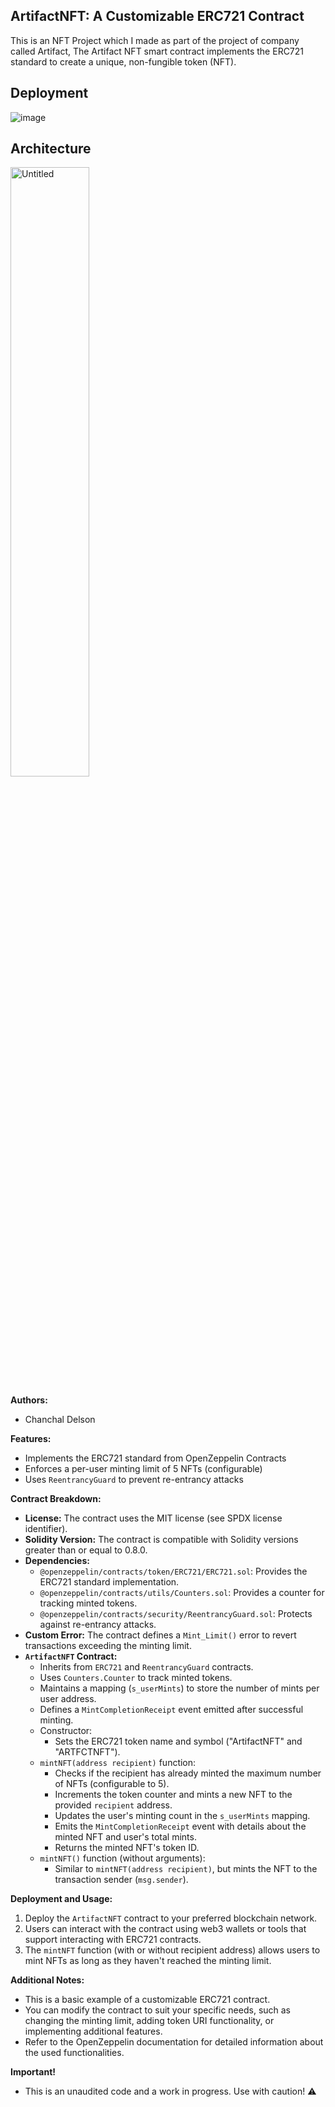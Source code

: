 ## ArtifactNFT: A Customizable ERC721 Contract 

This is an NFT Project which I made as part of the project of company called Artifact, The Artifact NFT smart contract implements the ERC721 standard to create a unique, non-fungible token (NFT). 

## Deployment 

![image](https://github.com/ChanX21/Artifact-NFT-Project/assets/47290661/75508744-7324-4e49-a8f2-524504e6cad8)


## Architecture 

<a href="https://imgbb.com/"><img src="https://i.ibb.co/ZMMbbnz/Untitled.png" alt="Untitled" border="0" width="50%"></a>

**Authors:**

* Chanchal Delson

**Features:**

* Implements the ERC721 standard from OpenZeppelin Contracts
* Enforces a per-user minting limit of 5 NFTs (configurable)
* Uses `ReentrancyGuard` to prevent re-entrancy attacks

**Contract Breakdown:**

* **License:** The contract uses the MIT license (see SPDX license identifier).
* **Solidity Version:** The contract is compatible with Solidity versions greater than or equal to 0.8.0.
* **Dependencies:**
    * `@openzeppelin/contracts/token/ERC721/ERC721.sol`: Provides the ERC721 standard implementation.
    * `@openzeppelin/contracts/utils/Counters.sol`: Provides a counter for tracking minted tokens.
    * `@openzeppelin/contracts/security/ReentrancyGuard.sol`: Protects against re-entrancy attacks.
* **Custom Error:** The contract defines a `Mint_Limit()` error to revert transactions exceeding the minting limit.
* **`ArtifactNFT` Contract:**
    * Inherits from `ERC721` and `ReentrancyGuard` contracts.
    * Uses `Counters.Counter` to track minted tokens.
    * Maintains a mapping (`s_userMints`) to store the number of mints per user address.
    * Defines a `MintCompletionReceipt` event emitted after successful minting.
    * Constructor:
        * Sets the ERC721 token name and symbol ("ArtifactNFT" and "ARTFCTNFT").
    * `mintNFT(address recipient)` function:
        * Checks if the recipient has already minted the maximum number of NFTs (configurable to 5).
        * Increments the token counter and mints a new NFT to the provided `recipient` address.
        * Updates the user's minting count in the `s_userMints` mapping.
        * Emits the `MintCompletionReceipt` event with details about the minted NFT and user's total mints.
        * Returns the minted NFT's token ID.
    * `mintNFT()` function (without arguments):
        * Similar to `mintNFT(address recipient)`, but mints the NFT to the transaction sender (`msg.sender`).

**Deployment and Usage:**

1. Deploy the `ArtifactNFT` contract to your preferred blockchain network.
2. Users can interact with the contract using web3 wallets or tools that support interacting with ERC721 contracts.
3. The `mintNFT` function (with or without recipient address) allows users to mint NFTs as long as they haven't reached the minting limit.

**Additional Notes:**

* This is a basic example of a customizable ERC721 contract. 
* You can modify the contract to suit your specific needs, such as changing the minting limit, adding token URI functionality, or implementing additional features.
* Refer to the OpenZeppelin documentation for detailed information about the used functionalities.

**Important!** 

* This is an unaudited code and a work in progress. Use with caution! ⚠️
